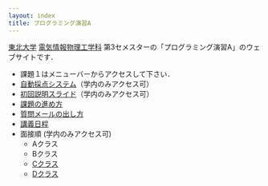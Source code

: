 ```yaml
---
layout: index
title: プログラミング演習A
---
```


[東北大学](http://www.tohoku.ac.jp/) [電気情報物理工学科](http://www.ecei.tohoku.ac.jp/eipe/) 第3セメスターの「プログラミング演習A」のウェブサイトです．

+ 課題１はメニューバーからアクセスして下さい．
+ [自動採点システム](https://www.cl.ecei.tohoku.ac.jp/ppa/)（学内のみアクセス可）
+ [初回説明スライド](http://localweb.ecei.tohoku.ac.jp/~enshu25/general.pdf)（学内のみアクセス可）
+ [課題の進め方](docs/kadai.html)
+ [質問メールの出し方](docs/inquiry.html)
+ [講義日程](schedule.html)
+ 面接順 (学内のみアクセス可)
    + Aクラス
    + Bクラス
    + [Cクラス](http://localweb.ecei.tohoku.ac.jp/~enshu25/C_class.pdf)
    + [Dクラス](http://localweb.ecei.tohoku.ac.jp/~enshu25/D_class.pdf)
